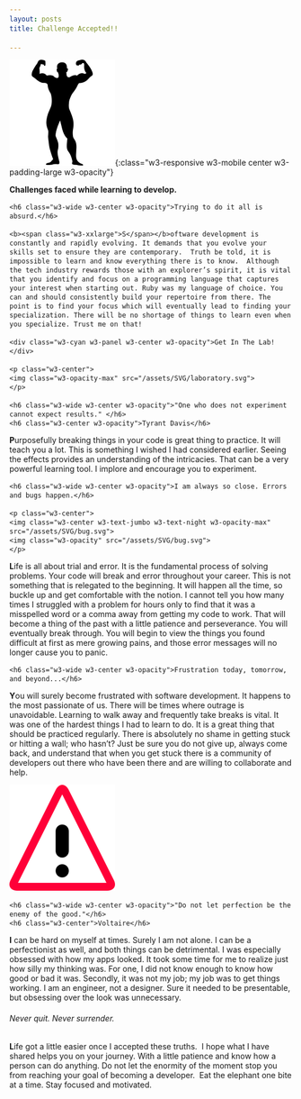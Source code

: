 ```yaml
---
layout: posts
title: Challenge Accepted!!

---
```

![muscle-man](/assets/SVG/muscular-man-flexing-silhouette.svg){:class="w3-responsive w3-mobile center w3-padding-large w3-opacity"}
<p class="w3-center w3-wide w3-opacity-max w3-large"><b>Challenges faced while learning to develop.</b></p>
<div class="w3-row-padding">


  <div class="w3-half">


    <h6 class="w3-wide w3-center w3-opacity">Trying to do it all is absurd.</h6>

    <b><span class="w3-xxlarge">S</span></b>oftware development is constantly and rapidly evolving. It demands that you evolve your skills set to ensure they are contemporary.  Truth be told, it is impossible to learn and know everything there is to know.  Although the tech industry rewards those with an explorer’s spirit, it is vital that you identify and focus on a programming language that captures your interest when starting out. Ruby was my language of choice. You can and should consistently build your repertoire from there. The point is to find your focus which will eventually lead to finding your specialization. There will be no shortage of things to learn even when you specialize. Trust me on that!

    <div class="w3-cyan w3-panel w3-center w3-opacity">Get In The Lab!</div>

    <p class="w3-center">
    <img class="w3-opacity-max" src="/assets/SVG/laboratory.svg">
    </p>

    <h6 class="w3-wide w3-center w3-opacity">"One who does not experiment cannot expect results." </h6>
    <h6 class="w3-center w3-opacity">Tyrant Davis</h6>

  <p>
    <b><span class="w3-xxlarge">P</span></b>urposefully breaking things in your code is great thing to practice. It will teach you a lot. This is something I wished I had considered earlier. Seeing the effects provides an understanding of the intricacies. That can be a very powerful learning tool. I implore and encourage you to experiment.
  </p>

    <h6 class="w3-wide w3-center w3-opacity">I am always so close. Errors and bugs happen.</h6>

    <p class="w3-center">
    <img class="w3-center w3-text-jumbo w3-text-night w3-opacity-max" src="/assets/SVG/bug.svg">
    <img class="w3-opacity" src="/assets/SVG/bug.svg">
    </p>
  <p>
    <b><span class="w3-xxlarge">L</span></b>ife is all about trial and error. It is the fundamental process of solving problems. Your code will break and error throughout your career. This is not something that is relegated to the beginning. It will happen all the time, so buckle up and get comfortable with the notion. I cannot tell you how many times I struggled with a problem for hours only to find that it was a misspelled word or a comma away from getting my code to work. That will become a thing of the past with a little patience and perseverance. You will eventually break through. You will begin to view the things you found difficult at first as mere growing pains, and those error messages will no longer cause you to panic. 
  </p>
  </div>

  <div class="w3-half">

    <h6 class="w3-wide w3-center w3-opacity">Frustration today, tomorrow, and beyond...</h6>

  <p>
    <b><span class="w3-xxlarge">Y</span></b>ou will surely become frustrated with software development. It happens to the most passionate of us. There will be times where outrage is unavoidable. Learning to walk away and frequently take breaks is vital. It was one of the hardest things I had to learn to do. It is a great thing that should be practiced regularly. There is absolutely no shame in getting stuck or hitting a wall; who hasn’t? Just be sure you do not give up, always come back, and understand that when you get stuck there is a community of developers out there who have been there and are willing to collaborate and help.
  </p>

  <p class="w3-center">
  <img class="w3-opacity" src="/assets/SVG/warning.svg">
  </p>

    <h6 class="w3-wide w3-center w3-opacity">"Do not let perfection be the enemy of the good."</h6>
    <h6 class="w3-center">Voltaire</h6>
  <p>
    <b><span class="w3-xxlarge">I</span></b> can be hard on myself at times. Surely I am not alone. I can be a perfectionist as well, and both things can be detrimental. I was especially obsessed with how my apps looked. It took some time for me to realize just how silly my thinking was. For one, I did not know enough to know how good or bad it was. Secondly, it was not my job; my job was to get things working. I am an engineer, not a designer. Sure it needed to be presentable, but obsessing over the look was unnecessary.
  </p>

<h6 class="w3-wide w3-center w3-opacity">Never quit. Never surrender.</h6>

  <p>
    <b><span class="w3-xxlarge">L</span></b>ife got a little easier once I accepted these truths.  I hope what I have shared helps you on your journey. With a little patience and know how a person can do anything. Do not let the enormity of the moment stop you from reaching your goal of becoming a developer.  Eat the elephant one bite at a time. Stay focused and motivated.
  </p>
  </div>
</div>
